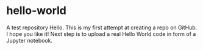 # hello-world
A test repository
Hello. This is my first attempt at creating a repo on GitHub. I hope you like it!
Next step is to upload a real Hello World code in form of a Jupyter notebook.
